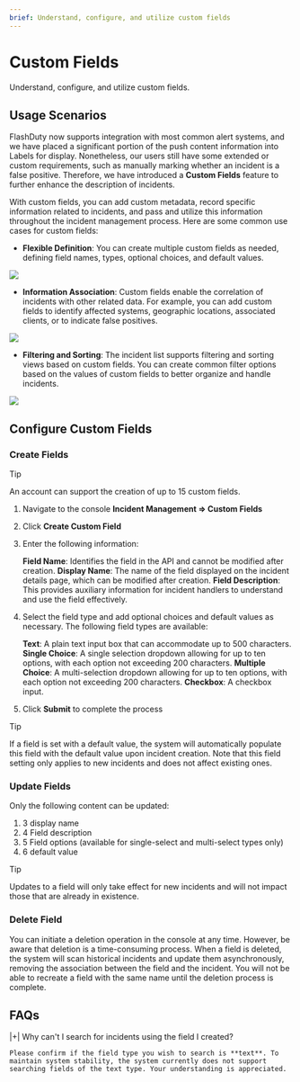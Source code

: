 ```yaml
---
brief: Understand, configure, and utilize custom fields
---
```


# Custom Fields

Understand, configure, and utilize custom fields.

## Usage Scenarios

FlashDuty now supports integration with most common alert systems, and we have placed a significant portion of the push content information into Labels for display. Nonetheless, our users still have some extended or custom requirements, such as manually marking whether an incident is a false positive. Therefore, we have introduced a **Custom Fields** feature to further enhance the description of incidents.

With custom fields, you can add custom metadata, record specific information related to incidents, and pass and utilize this information throughout the incident management process. Here are some common use cases for custom fields:

- **Flexible Definition**: You can create multiple custom fields as needed, defining field names, types, optional choices, and default values.

![](https://fcdoc.github.io/img/zh/flashduty/alter/custom_fields/1.avif)

- **Information Association**: Custom fields enable the correlation of incidents with other related data. For example, you can add custom fields to identify affected systems, geographic locations, associated clients, or to indicate false positives.

![](https://fcdoc.github.io/img/zh/flashduty/alter/custom_fields/2.avif)

- **Filtering and Sorting**: The incident list supports filtering and sorting views based on custom fields. You can create common filter options based on the values of custom fields to better organize and handle incidents.

![](https://fcdoc.github.io/img/zh/flashduty/alter/custom_fields/3.avif)

## Configure Custom Fields

### Create Fields

> [!TIP]
> An account can support the creation of up to 15 custom fields.

1. Navigate to the console **Incident Management => Custom Fields**
2. Click **Create Custom Field**
3. Enter the following information:

   **Field Name**: Identifies the field in the API and cannot be modified after creation.
   **Display Name**: The name of the field displayed on the incident details page, which can be modified after creation.
   **Field Description**: This provides auxiliary information for incident handlers to understand and use the field effectively.

4. Select the field type and add optional choices and default values as necessary. The following field types are available:

   **Text**: A plain text input box that can accommodate up to 500 characters.
   **Single Choice**: A single selection dropdown allowing for up to ten options, with each option not exceeding 200 characters.
   **Multiple Choice**: A multi-selection dropdown allowing for up to ten options, with each option not exceeding 200 characters.
   **Checkbox**: A checkbox input.

5. Click **Submit** to complete the process

> [!TIP]
> If a field is set with a default value, the system will automatically populate this field with the default value upon incident creation. Note that this field setting only applies to new incidents and does not affect existing ones.

### Update Fields

Only the following content can be updated:

1. 3	display name
2. 4	Field description
3. 5	Field options (available for single-select and multi-select types only)
4. 6	default value

> [!TIP]
> Updates to a field will only take effect for new incidents and will not impact those that are already in existence.

### Delete Field

You can initiate a deletion operation in the console at any time. However, be aware that deletion is a time-consuming process. When a field is deleted, the system will scan historical incidents and update them asynchronously, removing the association between the field and the incident. You will not be able to recreate a field with the same name until the deletion process is complete.

## FAQs

|+| Why can't I search for incidents using the field I created?

    Please confirm if the field type you wish to search is **text**. To maintain system stability, the system currently does not support searching fields of the text type. Your understanding is appreciated.